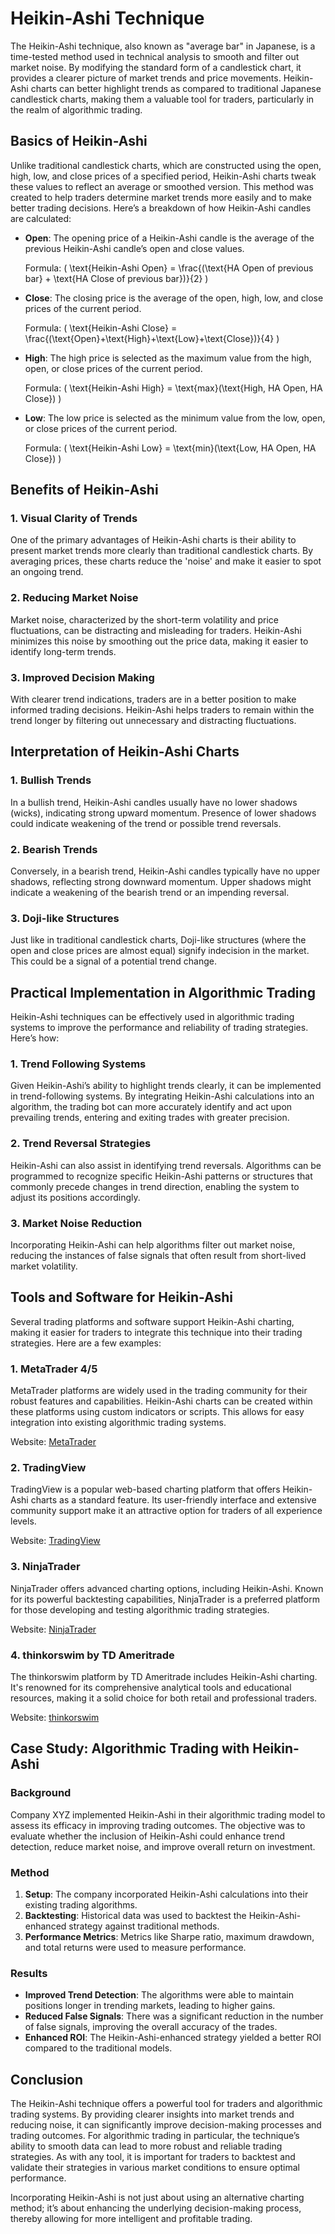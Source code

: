 # Heikin-Ashi Technique

The Heikin-Ashi technique, also known as "average bar" in Japanese, is a time-tested method used in technical analysis to smooth and filter out market noise. By modifying the standard form of a candlestick chart, it provides a clearer picture of market trends and price movements. Heikin-Ashi charts can better highlight trends as compared to traditional Japanese candlestick charts, making them a valuable tool for traders, particularly in the realm of algorithmic trading.

## Basics of Heikin-Ashi

Unlike traditional candlestick charts, which are constructed using the open, high, low, and close prices of a specified period, Heikin-Ashi charts tweak these values to reflect an average or smoothed version. This method was created to help traders determine market trends more easily and to make better trading decisions. Here’s a breakdown of how Heikin-Ashi candles are calculated:

- **Open**: The opening price of a Heikin-Ashi candle is the average of the previous Heikin-Ashi candle’s open and close values.
  
  Formula: \( \text{Heikin-Ashi Open} = \frac{(\text{HA Open of previous bar} + \text{HA Close of previous bar})}{2} \)
  
- **Close**: The closing price is the average of the open, high, low, and close prices of the current period.
  
  Formula: \( \text{Heikin-Ashi Close} = \frac{(\text{Open}+\text{High}+\text{Low}+\text{Close})}{4} \)
  
- **High**: The high price is selected as the maximum value from the high, open, or close prices of the current period.
  
  Formula: \( \text{Heikin-Ashi High} = \text{max}(\text{High, HA Open, HA Close}) \)
  
- **Low**: The low price is selected as the minimum value from the low, open, or close prices of the current period.
  
  Formula: \( \text{Heikin-Ashi Low} = \text{min}(\text{Low, HA Open, HA Close}) \)

## Benefits of Heikin-Ashi

### 1. Visual Clarity of Trends

One of the primary advantages of Heikin-Ashi charts is their ability to present market trends more clearly than traditional candlestick charts. By averaging prices, these charts reduce the 'noise' and make it easier to spot an ongoing trend.

### 2. Reducing Market Noise

Market noise, characterized by the short-term volatility and price fluctuations, can be distracting and misleading for traders. Heikin-Ashi minimizes this noise by smoothing out the price data, making it easier to identify long-term trends.

### 3. Improved Decision Making

With clearer trend indications, traders are in a better position to make informed trading decisions. Heikin-Ashi helps traders to remain within the trend longer by filtering out unnecessary and distracting fluctuations.

## Interpretation of Heikin-Ashi Charts

### 1. Bullish Trends

In a bullish trend, Heikin-Ashi candles usually have no lower shadows (wicks), indicating strong upward momentum. Presence of lower shadows could indicate weakening of the trend or possible trend reversals.

### 2. Bearish Trends

Conversely, in a bearish trend, Heikin-Ashi candles typically have no upper shadows, reflecting strong downward momentum. Upper shadows might indicate a weakening of the bearish trend or an impending reversal.

### 3. Doji-like Structures

Just like in traditional candlestick charts, Doji-like structures (where the open and close prices are almost equal) signify indecision in the market. This could be a signal of a potential trend change.

## Practical Implementation in Algorithmic Trading

Heikin-Ashi techniques can be effectively used in algorithmic trading systems to improve the performance and reliability of trading strategies. Here’s how:

### 1. Trend Following Systems

Given Heikin-Ashi’s ability to highlight trends clearly, it can be implemented in trend-following systems. By integrating Heikin-Ashi calculations into an algorithm, the trading bot can more accurately identify and act upon prevailing trends, entering and exiting trades with greater precision.

### 2. Trend Reversal Strategies

Heikin-Ashi can also assist in identifying trend reversals. Algorithms can be programmed to recognize specific Heikin-Ashi patterns or structures that commonly precede changes in trend direction, enabling the system to adjust its positions accordingly.

### 3. Market Noise Reduction

Incorporating Heikin-Ashi can help algorithms filter out market noise, reducing the instances of false signals that often result from short-lived market volatility.

## Tools and Software for Heikin-Ashi

Several trading platforms and software support Heikin-Ashi charting, making it easier for traders to integrate this technique into their trading strategies. Here are a few examples:

### 1. MetaTrader 4/5

MetaTrader platforms are widely used in the trading community for their robust features and capabilities. Heikin-Ashi charts can be created within these platforms using custom indicators or scripts. This allows for easy integration into existing algorithmic trading systems.

Website: [MetaTrader](https://www.metatrader4.com/)

### 2. TradingView

TradingView is a popular web-based charting platform that offers Heikin-Ashi charts as a standard feature. Its user-friendly interface and extensive community support make it an attractive option for traders of all experience levels.

Website: [TradingView](https://www.tradingview.com/)

### 3. NinjaTrader

NinjaTrader offers advanced charting options, including Heikin-Ashi. Known for its powerful backtesting capabilities, NinjaTrader is a preferred platform for those developing and testing algorithmic trading strategies.

Website: [NinjaTrader](https://ninjatrader.com/)

### 4. thinkorswim by TD Ameritrade

The thinkorswim platform by TD Ameritrade includes Heikin-Ashi charting. It's renowned for its comprehensive analytical tools and educational resources, making it a solid choice for both retail and professional traders.

Website: [thinkorswim](https://www.tdameritrade.com/tools-and-platforms/thinkorswim.page)

## Case Study: Algorithmic Trading with Heikin-Ashi

### Background

Company XYZ implemented Heikin-Ashi in their algorithmic trading model to assess its efficacy in improving trading outcomes. The objective was to evaluate whether the inclusion of Heikin-Ashi could enhance trend detection, reduce market noise, and improve overall return on investment.

### Method

1. **Setup**: The company incorporated Heikin-Ashi calculations into their existing trading algorithms.
2. **Backtesting**: Historical data was used to backtest the Heikin-Ashi-enhanced strategy against traditional methods.
3. **Performance Metrics**: Metrics like Sharpe ratio, maximum drawdown, and total returns were used to measure performance.

### Results

- **Improved Trend Detection**: The algorithms were able to maintain positions longer in trending markets, leading to higher gains.
- **Reduced False Signals**: There was a significant reduction in the number of false signals, improving the overall accuracy of the trades.
- **Enhanced ROI**: The Heikin-Ashi-enhanced strategy yielded a better ROI compared to the traditional models.

## Conclusion

The Heikin-Ashi technique offers a powerful tool for traders and algorithmic trading systems. By providing clearer insights into market trends and reducing noise, it can significantly improve decision-making processes and trading outcomes. For algorithmic trading in particular, the technique’s ability to smooth data can lead to more robust and reliable trading strategies. As with any tool, it is important for traders to backtest and validate their strategies in various market conditions to ensure optimal performance.

Incorporating Heikin-Ashi is not just about using an alternative charting method; it’s about enhancing the underlying decision-making process, thereby allowing for more intelligent and profitable trading.